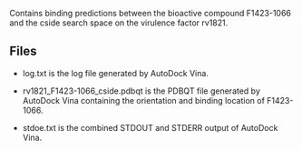 Contains binding predictions between the bioactive compound F1423-1066 and the cside search space on the virulence factor rv1821.

## Files

- log.txt is the log file generated by AutoDock Vina.

- rv1821_F1423-1066_cside.pdbqt is the PDBQT file generated by AutoDock Vina containing the orientation and binding location of F1423-1066.

- stdoe.txt is the combined STDOUT and STDERR output of AutoDock Vina.

